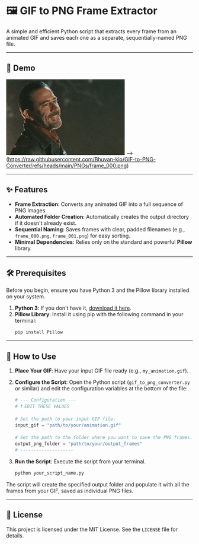 # 🖼️ GIF to PNG Frame Extractor

A simple and efficient Python script that extracts every frame from an animated GIF and saves each one as a separate, sequentially-named PNG file.

---
## 🚀 Demo

![GIF Maker Demo](https://raw.githubusercontent.com/Bhuvan-kio/GIF-Maker/refs/heads/main/Output.gif) --> (https://raw.githubusercontent.com/Bhuvan-kio/GIF-to-PNG-Converter/refs/heads/main/PNGs/frame_000.png)

---
## ✨ Features

-   **Frame Extraction**: Converts any animated GIF into a full sequence of PNG images.
-   **Automated Folder Creation**: Automatically creates the output directory if it doesn't already exist.
-   **Sequential Naming**: Saves frames with clear, padded filenames (e.g., `frame_000.png`, `frame_001.png`) for easy sorting.
-   **Minimal Dependencies**: Relies only on the standard and powerful **Pillow** library.

---

## 🛠️ Prerequisites

Before you begin, ensure you have Python 3 and the Pillow library installed on your system.

1.  **Python 3**: If you don't have it, [download it here](https://www.python.org/downloads/).
2.  **Pillow Library**: Install it using pip with the following command in your terminal:
    ```bash
    pip install Pillow
    ```

---

## 🚀 How to Use

1.  **Place Your GIF**: Have your input GIF file ready (e.g., `my_animation.gif`).

2.  **Configure the Script**: Open the Python script (`gif_to_png_converter.py` or similar) and edit the configuration variables at the bottom of the file:

    ```python
    # --- Configuration ---
    # ❗️ EDIT THESE VALUES

    # Set the path to your input GIF file.
    input_gif = "path/to/your/animation.gif"

    # Set the path to the folder where you want to save the PNG frames.
    output_png_folder = "path/to/your/output_frames"
    # --------------------
    ```

3.  **Run the Script**: Execute the script from your terminal.
    ```bash
    python your_script_name.py
    ```

The script will create the specified output folder and populate it with all the frames from your GIF, saved as individual PNG files.

---

## 📄 License

This project is licensed under the MIT License. See the `LICENSE` file for details.
